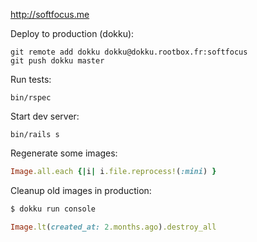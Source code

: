 http://softfocus.me

Deploy to production (dokku):

    git remote add dokku dokku@dokku.rootbox.fr:softfocus
    git push dokku master

Run tests:

    bin/rspec

Start dev server:

    bin/rails s

Regenerate some images:

```ruby
Image.all.each {|i| i.file.reprocess!(:mini) }
```

Cleanup old images in production:

```sh
$ dokku run console
```

```ruby
Image.lt(created_at: 2.months.ago).destroy_all
```